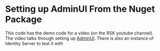 # Setting up AdminUI From the Nuget Package

This code has the demo code for a video (on the RSK youtube channel). The video talks through setting up [AdminUI](https://www.identityserver.com/products/adminui). There is also an instance of Identity Server to test it with
